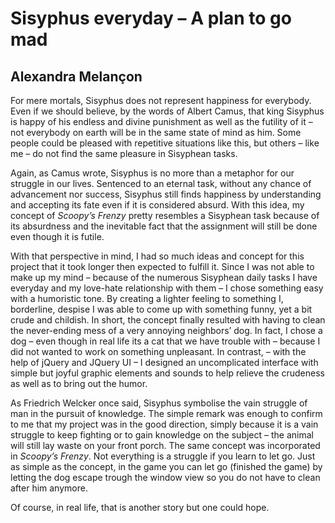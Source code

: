 Sisyphus everyday – A plan to go mad
==============

Alexandra Melançon
--------------

For mere mortals, Sisyphus does not represent happiness for everybody. Even if we should believe, by the words of Albert Camus, that king Sisyphus is happy of his endless and divine punishment as well as the futility of it – not everybody on earth will be in the same state of mind as him. Some people could be pleased with repetitive situations like this, but others – like me – do not find the same pleasure in Sisyphean tasks.

Again, as Camus wrote, Sisyphus is no more than a metaphor for our struggle in our lives. Sentenced to an eternal task, without any chance of advancement nor success, Sisyphus still finds happiness by understanding and accepting its fate even if it is considered absurd. With this idea, my concept of *Scoopy’s Frenzy* pretty resembles a Sisyphean task because of its absurdness and the inevitable fact that the assignment will still be done even though it is futile.

With that perspective in mind, I had so much ideas and concept for this project that it took longer then expected to fulfill it. Since I was not able to make up my mind – because of the numerous Sisyphean daily tasks I have everyday and my love-hate relationship with them – I chose something easy with a humoristic tone. By creating a lighter feeling to something I, borderline, despise I was able to come up with something funny, yet a bit crude and childish. In short, the concept finally resulted with having to clean the never-ending mess of a very annoying neighbors’ dog. In fact, I chose a dog – even though in real life its a cat that we have trouble with – because I did not wanted to work on something unpleasant. In contrast, – with the help of jQuery and JQuery UI – I designed an uncomplicated interface with simple but joyful graphic elements and sounds to help relieve the crudeness as well as to bring out the humor.

As Friedrich Welcker once said, Sisyphus symbolise the vain struggle of man in the pursuit of knowledge. The simple remark was enough to confirm to me that my project was in the good direction, simply because it is a vain struggle to keep fighting or to gain knowledge on the subject – the animal will still lay waste on your front porch. The same concept was incorporated in *Scoopy’s Frenzy*. Not everything is a struggle if you learn to let go. Just as simple as the concept, in the game you can let go (finished the game) by letting the dog escape trough the window view so you do not have to clean after him anymore.

Of course, in real life, that is another story but one could hope.
